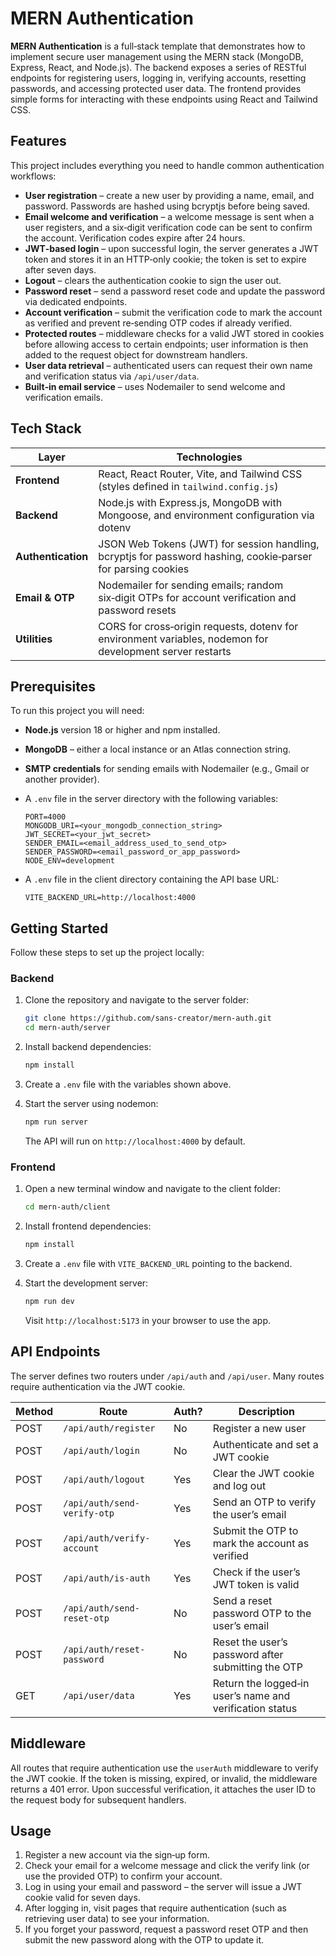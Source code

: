 # MERN Authentication

**MERN Authentication** is a full‑stack template that demonstrates how to implement secure user management using the MERN stack (MongoDB, Express, React, and Node.js). The backend exposes a series of RESTful endpoints for registering users, logging in, verifying accounts, resetting passwords, and accessing protected user data. The frontend provides simple forms for interacting with these endpoints using React and Tailwind CSS.

## Features

This project includes everything you need to handle common authentication workflows:

- **User registration** – create a new user by providing a name, email, and password. Passwords are hashed using bcryptjs before being saved.
- **Email welcome and verification** – a welcome message is sent when a user registers, and a six‑digit verification code can be sent to confirm the account. Verification codes expire after 24 hours.
- **JWT‑based login** – upon successful login, the server generates a JWT token and stores it in an HTTP‑only cookie; the token is set to expire after seven days.
- **Logout** – clears the authentication cookie to sign the user out.
- **Password reset** – send a password reset code and update the password via dedicated endpoints.
- **Account verification** – submit the verification code to mark the account as verified and prevent re‑sending OTP codes if already verified.
- **Protected routes** – middleware checks for a valid JWT stored in cookies before allowing access to certain endpoints; user information is then added to the request object for downstream handlers.
- **User data retrieval** – authenticated users can request their own name and verification status via `/api/user/data`.
- **Built‑in email service** – uses Nodemailer to send welcome and verification emails.

## Tech Stack

| **Layer**            | **Technologies**                                                                 |
|----------------------|----------------------------------------------------------------------------------|
| **Frontend**         | React, React Router, Vite, and Tailwind CSS (styles defined in `tailwind.config.js`)|
| **Backend**          | Node.js with Express.js, MongoDB with Mongoose, and environment configuration via dotenv |
| **Authentication**   | JSON Web Tokens (JWT) for session handling, bcryptjs for password hashing, cookie‑parser for parsing cookies |
| **Email & OTP**      | Nodemailer for sending emails; random six‑digit OTPs for account verification and password resets |
| **Utilities**        | CORS for cross‑origin requests, dotenv for environment variables, nodemon for development server restarts |

## Prerequisites

To run this project you will need:

- **Node.js** version 18 or higher and npm installed.
- **MongoDB** – either a local instance or an Atlas connection string.
- **SMTP credentials** for sending emails with Nodemailer (e.g., Gmail or another provider).
- A `.env` file in the server directory with the following variables:

    ```env
    PORT=4000
    MONGODB_URI=<your_mongodb_connection_string>
    JWT_SECRET=<your_jwt_secret>
    SENDER_EMAIL=<email_address_used_to_send_otp>
    SENDER_PASSWORD=<email_password_or_app_password>
    NODE_ENV=development
    ```

- A `.env` file in the client directory containing the API base URL:

    ```env
    VITE_BACKEND_URL=http://localhost:4000
    ```

## Getting Started

Follow these steps to set up the project locally:

### Backend

1. Clone the repository and navigate to the server folder:

    ```bash
    git clone https://github.com/sans-creator/mern-auth.git
    cd mern-auth/server
    ```

2. Install backend dependencies:

    ```bash
    npm install
    ```

3. Create a `.env` file with the variables shown above.

4. Start the server using nodemon:

    ```bash
    npm run server
    ```

    The API will run on `http://localhost:4000` by default.

### Frontend

1. Open a new terminal window and navigate to the client folder:

    ```bash
    cd mern-auth/client
    ```

2. Install frontend dependencies:

    ```bash
    npm install
    ```

3. Create a `.env` file with `VITE_BACKEND_URL` pointing to the backend.

4. Start the development server:

    ```bash
    npm run dev
    ```

    Visit `http://localhost:5173` in your browser to use the app.

## API Endpoints

The server defines two routers under `/api/auth` and `/api/user`. Many routes require authentication via the JWT cookie.

| **Method** | **Route**                       | **Auth?** | **Description**                                          |
|------------|---------------------------------|-----------|----------------------------------------------------------|
| POST       | `/api/auth/register`            | No        | Register a new user                                      |
| POST       | `/api/auth/login`               | No        | Authenticate and set a JWT cookie                        |
| POST       | `/api/auth/logout`              | Yes       | Clear the JWT cookie and log out                         |
| POST       | `/api/auth/send-verify-otp`     | Yes       | Send an OTP to verify the user’s email                   |
| POST       | `/api/auth/verify-account`      | Yes       | Submit the OTP to mark the account as verified           |
| POST       | `/api/auth/is-auth`             | Yes       | Check if the user’s JWT token is valid                   |
| POST       | `/api/auth/send-reset-otp`      | No        | Send a reset password OTP to the user’s email            |
| POST       | `/api/auth/reset-password`      | No        | Reset the user’s password after submitting the OTP       |
| GET        | `/api/user/data`                | Yes       | Return the logged‑in user’s name and verification status|

## Middleware

All routes that require authentication use the `userAuth` middleware to verify the JWT cookie. If the token is missing, expired, or invalid, the middleware returns a 401 error. Upon successful verification, it attaches the user ID to the request body for subsequent handlers.

## Usage

1. Register a new account via the sign‑up form.
2. Check your email for a welcome message and click the verify link (or use the provided OTP) to confirm your account.
3. Log in using your email and password – the server will issue a JWT cookie valid for seven days.
4. After logging in, visit pages that require authentication (such as retrieving user data) to see your information.
5. If you forget your password, request a password reset OTP and then submit the new password along with the OTP to update it.
